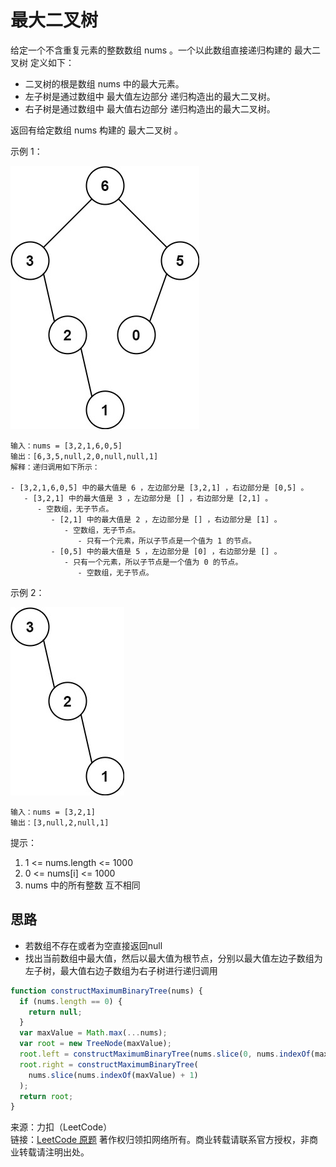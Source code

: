 # 最大二叉树

给定一个不含重复元素的整数数组 nums 。一个以此数组直接递归构建的 最大二叉树 定义如下：

- 二叉树的根是数组 nums 中的最大元素。
- 左子树是通过数组中 最大值左边部分 递归构造出的最大二叉树。
- 右子树是通过数组中 最大值右边部分 递归构造出的最大二叉树。

返回有给定数组 nums 构建的 最大二叉树 。

示例 1：

![图例 1](./tree1.jpg)

```text
输入：nums = [3,2,1,6,0,5]
输出：[6,3,5,null,2,0,null,null,1]
解释：递归调用如下所示：

- [3,2,1,6,0,5] 中的最大值是 6 ，左边部分是 [3,2,1] ，右边部分是 [0,5] 。
   - [3,2,1] 中的最大值是 3 ，左边部分是 [] ，右边部分是 [2,1] 。
      - 空数组，无子节点。
         - [2,1] 中的最大值是 2 ，左边部分是 [] ，右边部分是 [1] 。
            - 空数组，无子节点。
               - 只有一个元素，所以子节点是一个值为 1 的节点。
         - [0,5] 中的最大值是 5 ，左边部分是 [0] ，右边部分是 [] 。
            - 只有一个元素，所以子节点是一个值为 0 的节点。
               - 空数组，无子节点。
```

示例 2：

![图例 1](./tree2.jpg)

```text
输入：nums = [3,2,1]
输出：[3,null,2,null,1]
```

提示：

1. 1 <= nums.length <= 1000
2. 0 <= nums[i] <= 1000
3. nums 中的所有整数 互不相同

## 思路

* 若数组不存在或者为空直接返回null
* 找出当前数组中最大值，然后以最大值为根节点，分别以最大值左边子数组为左子树，最大值右边子数组为右子树进行递归调用

```js
function constructMaximumBinaryTree(nums) {
  if (nums.length == 0) {
    return null;
  }
  var maxValue = Math.max(...nums);
  var root = new TreeNode(maxValue);
  root.left = constructMaximumBinaryTree(nums.slice(0, nums.indexOf(maxValue)));
  root.right = constructMaximumBinaryTree(
    nums.slice(nums.indexOf(maxValue) + 1)
  );
  return root;
}
```

来源：力扣（LeetCode）  
链接：[LeetCode 原题](https://leetcode-cn.com/problems/maximum-binary-tree)
著作权归领扣网络所有。商业转载请联系官方授权，非商业转载请注明出处。
